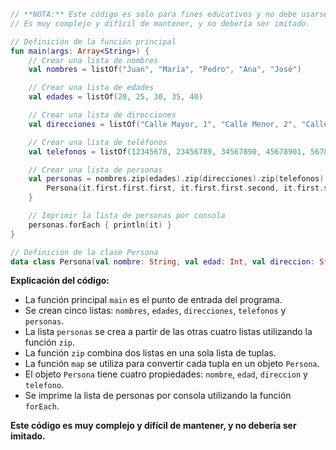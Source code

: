 ```kotlin
// **NOTA:** Este código es solo para fines educativos y no debe usarse en producción.
// Es muy complejo y difícil de mantener, y no debería ser imitado.

// Definición de la función principal
fun main(args: Array<String>) {
    // Crear una lista de nombres
    val nombres = listOf("Juan", "María", "Pedro", "Ana", "José")

    // Crear una lista de edades
    val edades = listOf(20, 25, 30, 35, 40)

    // Crear una lista de direcciones
    val direcciones = listOf("Calle Mayor, 1", "Calle Menor, 2", "Calle Larga, 3", "Calle Corta, 4", "Calle Ancha, 5")

    // Crear una lista de teléfonos
    val telefonos = listOf(12345678, 23456789, 34567890, 45678901, 56789012)

    // Crear una lista de personas
    val personas = nombres.zip(edades).zip(direcciones).zip(telefonos).map {
        Persona(it.first.first.first, it.first.first.second, it.first.second, it.second)
    }

    // Imprimir la lista de personas por consola
    personas.forEach { println(it) }
}

// Definición de la clase Persona
data class Persona(val nombre: String, val edad: Int, val direccion: String, val telefono: Int)
```

**Explicación del código:**

* La función principal `main` es el punto de entrada del programa.
* Se crean cinco listas: `nombres`, `edades`, `direcciones`, `telefonos` y `personas`.
* La lista `personas` se crea a partir de las otras cuatro listas utilizando la función `zip`.
* La función `zip` combina dos listas en una sola lista de tuplas.
* La función `map` se utiliza para convertir cada tupla en un objeto `Persona`.
* El objeto `Persona` tiene cuatro propiedades: `nombre`, `edad`, `direccion` y `telefono`.
* Se imprime la lista de personas por consola utilizando la función `forEach`.

**Este código es muy complejo y difícil de mantener, y no debería ser imitado.**